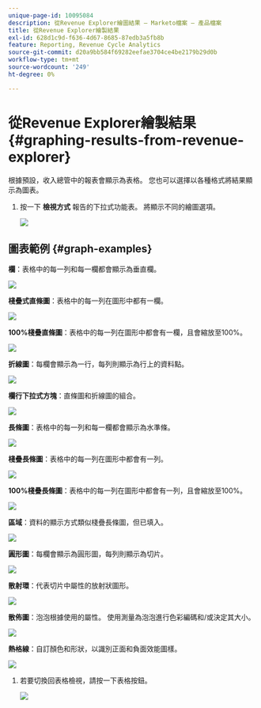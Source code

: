 ```yaml
---
unique-page-id: 10095084
description: 從Revenue Explorer繪圖結果 — Marketo檔案 — 產品檔案
title: 從Revenue Explorer繪製結果
exl-id: 628d1c9d-f636-4d67-8685-87edb3a5fb8b
feature: Reporting, Revenue Cycle Analytics
source-git-commit: d20a9bb584f69282eefae3704ce4be2179b29d0b
workflow-type: tm+mt
source-wordcount: '249'
ht-degree: 0%

---
```


# 從Revenue Explorer繪製結果 {#graphing-results-from-revenue-explorer}

根據預設，收入總管中的報表會顯示為表格。 您也可以選擇以各種格式將結果顯示為圖表。

1. 按一下 **檢視方式** 報告的下拉式功能表。 將顯示不同的繪圖選項。

   ![](assets/one-1.png)

## 圖表範例 {#graph-examples}

**欄**：表格中的每一列和每一欄都會顯示為垂直欄。

![](assets/column.png)

**棧疊式直條圖**：表格中的每一列在圖形中都有一欄。

![](assets/stacked-column.png)

**100%棧疊直條圖**：表格中的每一列在圖形中都會有一欄，且會縮放至100%。

![](assets/100-stacked-column.png)

**折線圖**：每欄會顯示為一行，每列則顯示為行上的資料點。

![](assets/line.png)

**欄行下拉式方塊**：直條圖和折線圖的組合。

![](assets/column-line-combo.png)

**長條圖**：表格中的每一列和每一欄都會顯示為水準條。

![](assets/bar.png)

**棧疊長條圖**：表格中的每一列在圖形中都會有一列。

![](assets/stacked-bar.png)

**100%棧疊長條圖**：表格中的每一列在圖形中都會有一列，且會縮放至100%。

![](assets/100-stacked-bar.png)

**區域**：資料的顯示方式類似棧疊長條圖，但已填入。

![](assets/area.png)

**圓形圖**：每欄會顯示為圓形圖，每列則顯示為切片。

![](assets/pie.png)

**散射環**：代表切片中屬性的放射狀圖形。

![](assets/sunburst.png)

**散佈圖**：泡泡根據使用的屬性。 使用測量為泡泡進行色彩編碼和/或決定其大小。

![](assets/scatter.png)

**熱格線**：自訂顏色和形狀，以識別正面和負面效能圖樣。

![](assets/heat-grid.png)

1. 若要切換回表格檢視，請按一下表格按鈕。

   ![](assets/two-1.png)
